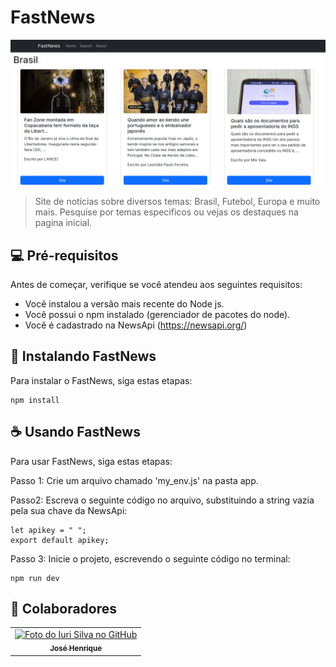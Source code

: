 # FastNews

<img src="./public/fastnews.png" alt="Exemplo imagem">

> Site de notícias sobre diversos temas: Brasil, Futebol, Europa e muito mais. Pesquise por temas especificos ou vejas os destaques na pagina inicial.



## 💻 Pré-requisitos

Antes de começar, verifique se você atendeu aos seguintes requisitos:

* Você instalou a versão mais recente do Node js.
* Você possui o npm instalado (gerenciador de pacotes do node).
* Você é cadastrado na NewsApi (https://newsapi.org/)

## 🚀 Instalando FastNews

Para instalar o FastNews, siga estas etapas:

```
npm install
```


## ☕ Usando FastNews

Para usar FastNews, siga estas etapas:

Passo 1: Crie um arquivo chamado 'my_env.js' na pasta app.

Passo2: Escreva o seguinte código no arquivo, substituindo a string vazia pela sua chave da NewsApi:
```
let apikey = " ";
export default apikey;
```

Passo 3: Inicie o projeto, escrevendo o seguinte código no terminal:

```
npm run dev
```

## 🤝 Colaboradores



<table>
  <tr>
    <td align="center">
      <a href="#">
        <img src="https://avatars.githubusercontent.com/u/104796730?v=4" width="100px;" alt="Foto do Iuri Silva no GitHub"/><br>
        <sub>
          <b>José Henrique</b>
        </sub>
      </a>
    </td>
  </tr>
</table>


